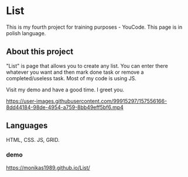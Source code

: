 # List
This is my fourth project for training purposes - YouCode. This page is in polish language. 
## About this project
"List" is page that allows you to create any list. You can enter there whatever you want and then mark done task or remove a completed/useless task.
Most of my code is using JS. 

Visit my demo and have a good time. I greet you.

https://user-images.githubusercontent.com/99915297/157556166-8dd44184-98de-4954-a759-8bb49eff5bf6.mp4


    
## Languages
HTML, CSS. JS, GRID.
### demo
https://monikas1989.github.io/List/
